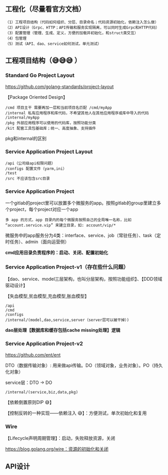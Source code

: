## 工程化（尽量看官方文档）

    （1）工程项目结构（代码如何组织、分层、目录命名；代码资源初始化，依赖注入怎么做）
    （2）API设计（Grpc、HTTP；API传输和服务实现隔离，可以同时生成Grpc和HTTP代码）
    （3）配置管理（管理、生成、定义，方便的加载并初始化，和struct类交互）
    （4）包管理
    （5）测试（API、dao、service如何测试，单元测试）


## 工程项目结构（😅😅😅 ）

### Standard Go Project Layout

https://github.com/golang-standards/project-layout

【Package Oriented Design】


    /cmd 项目主干 需要再加一层和当前项目名匹配 /cmd/myApp
    /internal 私有应用程序和库代码，不希望其他人在其他应用程序或库中导入的代码 /internal/myApp
    /pkg 外部应用程序可以使用的代码库，按照功能分类
    /kit 配套工具包基础库；统一、高度抽象、支持插件

pkg和internal的区别

### Service Application Project Layout

    /api（公司级api权限问题）
    /configs 配置文件（yarm,ini）
    /test
    /src 不应该包含src目录


### Service Application Project

一个gitlab的project里可以放置多个微服务的app。按照gitlab的group里建立多个project，每个project对应一个app

    多 app 的方式，app 目录内的每个微服务按照自己的全局唯一名称，比如 “account.service.vip” 来建立目录，如: account/vip/*

微服务中的app服务分为4类：interface、service、job（常驻任务）、task（定时任务）、admin（面向运营侧）

**cmd应用目录负责程序的：启动、关闭、配置初始化**

### Service Application Project-v1（存在些什么问题）

【dao、service、model三层架构，也叫分层架构，按照功能组织】、【DDD领域驱动设计】

【失血模型,贫血模型,充血模型,胀血模型】

    /api
    /cmd
    /configs
    /internal/(model,dao,service,server（server层可以被干掉）)


**dao层处理【数据库和缓存包括cache missing处理】逻辑**



### Service Application Project-v2

https://github.com/ent/ent


DTO（数据传输对象）: 用来做api传输。DO（领域对象，业务对象）。PO（持久化对象）

service层：DTO -> DO

    /internal/(service,biz,data,pkg)


【依赖倒置原则DIP 😅】

【控制反转的一种实现——依赖注入 😅】：方便测试，单次初始化和复用

### Wire

【Lifecycle声明周期管理】：启动，失败释放资源，关闭

https://blog.golang.org/wire：资源的初始化和关闭


## API设计



